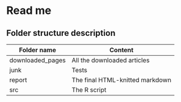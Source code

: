 # Read me

## Folder structure description

Folder name | Content
------------ | -------------
downloaded_pages | All the downloaded articles
junk | Tests 
report | The final HTML-knitted markdown
src | The R script
